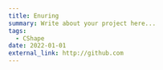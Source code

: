 ```yaml
---
title: Enuring
summary: Write about your project here...
tags:
  - CShape
date: 2022-01-01
external_link: http://github.com
---
```

